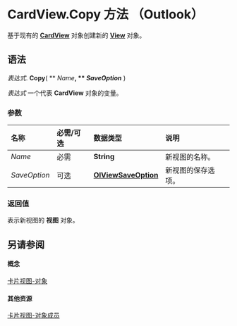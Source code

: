 
# CardView.Copy 方法 （Outlook）

基于现有的  **[CardView](cdac229b-f2b6-9ecb-e1a7-b53509426570.md)** 对象创建新的 **[View](41c8d149-9912-1685-4c8b-3c849cc6f1ed.md)** 对象。


## 语法

 _表达式_. **Copy**( ** _Name_**, ** _SaveOption_** )

 _表达式_ 一个代表 **CardView** 对象的变量。


### 参数



|**名称**|**必需/可选**|**数据类型**|**说明**|
|:-----|:-----|:-----|:-----|
| _Name_|必需|**String**|新视图的名称。|
| _SaveOption_|可选|**[OlViewSaveOption](c08bab4d-ecdd-a2ac-1cdc-fa910f9585e0.md)**|新视图的保存选项。|

### 返回值

表示新视图的 **视图** 对象。


## 另请参阅


#### 概念


[卡片视图-对象](cdac229b-f2b6-9ecb-e1a7-b53509426570.md)
#### 其他资源


[卡片视图-对象成员](8b9eda10-1ece-c961-e432-3fca6dfb4f07.md)